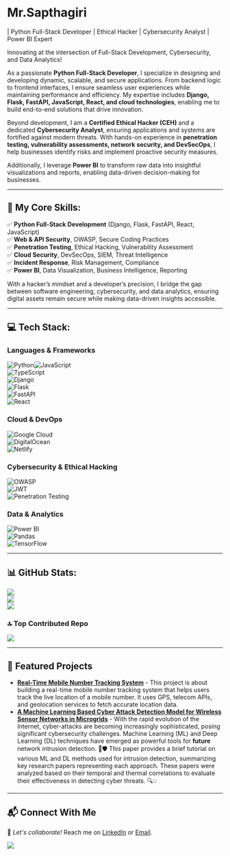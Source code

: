 # Mr.Sapthagiri 
| Python Full-Stack Developer | Ethical Hacker | Cybersecurity Analyst | Power BI Expert 

Innovating at the intersection of Full-Stack Development, Cybersecurity, and Data Analytics!

As a passionate **Python Full-Stack Developer**, I specialize in designing and developing dynamic, scalable, and secure applications. From backend logic to frontend interfaces, I ensure seamless user experiences while maintaining performance and efficiency. My expertise includes **Django, Flask, FastAPI, JavaScript, React, and cloud technologies**, enabling me to build end-to-end solutions that drive innovation.

Beyond development, I am a **Certified Ethical Hacker (CEH)** and a dedicated **Cybersecurity Analyst**, ensuring applications and systems are fortified against modern threats. With hands-on experience in **penetration testing, vulnerability assessments, network security, and DevSecOps**, I help businesses identify risks and implement proactive security measures.

Additionally, I leverage **Power BI** to transform raw data into insightful visualizations and reports, enabling data-driven decision-making for businesses.

---

## 🔹 My Core Skills:

✅ **Python Full-Stack Development** (Django, Flask, FastAPI, React, JavaScript)  
✅ **Web & API Security**, OWASP, Secure Coding Practices  
✅ **Penetration Testing**, Ethical Hacking, Vulnerability Assessment  
✅ **Cloud Security**, DevSecOps, SIEM, Threat Intelligence  
✅ **Incident Response**, Risk Management, Compliance  
✅ **Power BI**, Data Visualization, Business Intelligence, Reporting  

With a hacker’s mindset and a developer’s precision, I bridge the gap between software engineering, cybersecurity, and data analytics, ensuring digital assets remain secure while making data-driven insights accessible.

---

## 💻 Tech Stack:

### **Languages & Frameworks**
![Python](https://img.shields.io/badge/python-3670A0?style=flat-square&logo=python&logoColor=ffdd54)![JavaScript](https://img.shields.io/badge/javascript-%23323330.svg?style=flat-square&logo=javascript&logoColor=%23F7DF1E)  
![TypeScript](https://img.shields.io/badge/typescript-%23007ACC.svg?style=flat-square&logo=typescript&logoColor=white)  
![Django](https://img.shields.io/badge/django-%23092E20.svg?style=flat-square&logo=django&logoColor=white)  
![Flask](https://img.shields.io/badge/flask-%23000.svg?style=flat-square&logo=flask&logoColor=white)  
![FastAPI](https://img.shields.io/badge/FastAPI-005571?style=flat-square&logo=fastapi)  
![React](https://img.shields.io/badge/react-%2320232a.svg?style=flat-square&logo=react&logoColor=%2361DAFB)  

### **Cloud & DevOps**
![Google Cloud](https://img.shields.io/badge/GoogleCloud-%234285F4.svg?style=flat-square&logo=google-cloud&logoColor=white)  
![DigitalOcean](https://img.shields.io/badge/DigitalOcean-%230167ff.svg?style=flat-square&logo=digitalOcean&logoColor=white)  
![Netlify](https://img.shields.io/badge/netlify-%23000000.svg?style=flat-square&logo=netlify&logoColor=#00C7B7)  

### **Cybersecurity & Ethical Hacking**
![OWASP](https://img.shields.io/badge/OWASP-%23blue.svg?style=flat-square&logo=owasp&logoColor=white)  
![JWT](https://img.shields.io/badge/JWT-black?style=flat-square&logo=JSON%20web%20tokens)  
![Penetration Testing](https://img.shields.io/badge/PenTesting-%23red.svg?style=flat-square&logo=security)  

### **Data & Analytics**
![Power BI](https://img.shields.io/badge/PowerBI-%23F2C811.svg?style=flat-square&logo=powerbi&logoColor=black)  
![Pandas](https://img.shields.io/badge/pandas-%23150458.svg?style=flat-square&logo=pandas&logoColor=white)  
![TensorFlow](https://img.shields.io/badge/TensorFlow-%23FF6F00.svg?style=flat-square&logo=TensorFlow&logoColor=white)  

---

## 📊 GitHub Stats:
![](https://github-readme-stats.vercel.app/api?username=Sapthagiri&theme=dark&hide_border=false&include_all_commits=false&count_private=false)  
![](https://nirzak-streak-stats.vercel.app/?user=Sapthagiri&theme=dark&hide_border=false)  
![](https://github-readme-stats.vercel.app/api/top-langs/?username=Sapthagiri&theme=dark&hide_border=false&include_all_commits=false&count_private=false&layout=compact)  

### 🔝 Top Contributed Repo
![](https://github-contributor-stats.vercel.app/api?username=Sapthagiri&limit=5&theme=dark&combine_all_yearly_contributions=true)  

---

## 📌 Featured Projects
- [**Real-Time Mobile Number Tracking System**](#) - This project is about building a real-time mobile number tracking system that helps users track the live location of a mobile number. It uses GPS, telecom APIs, and geolocation services to fetch accurate location data. 
- [**A Machine Learning Based Cyber Attack Detection Model for Wireless Sensor Networks in Microgrids**](#) - With the rapid evolution of the Internet, cyber-attacks are becoming increasingly sophisticated, posing significant cybersecurity challenges. Machine Learning (ML) and Deep Learning (DL) techniques have emerged as powerful tools for **future** network intrusion detection. 🤖🛡️ This paper provides a brief tutorial on various ML and DL methods used for intrusion detection, summarizing key research papers representing each approach. These papers were analyzed based on their temporal and thermal correlations to evaluate their effectiveness in detecting cyber threats. 🔍💡

---

## 📬 Connect With Me
💬 *Let's collaborate!* Reach me on [LinkedIn](#) or [Email](#).  

[![](https://visitcount.itsvg.in/api?id=Sapthagiri&icon=1&color=3)](https://visitcount.itsvg.in)
